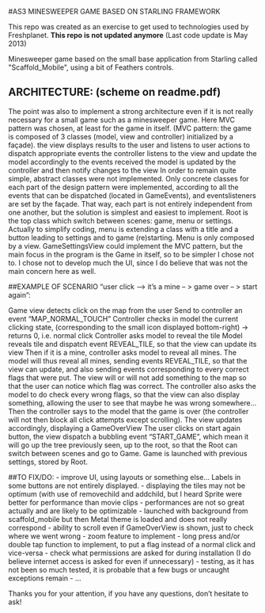#AS3 MINESWEEPER GAME BASED ON STARLING FRAMEWORK

This repo was created as an exercise to get used to technologies used by Freshplanet.
<b>This repo is not updated anymore</b> (Last code update is May 2013)

Minesweeper game based on the small base application from Starling called "Scaffold_Mobile", using a bit of Feathers controls.

## ARCHITECTURE: (scheme on readme.pdf)

The point was also to implement a strong architecture even if it is not really necessary for a small game such as a minesweeper game.
Here MVC pattern was chosen, at least for the game in itself.
(MVC pattern: the game is composed of 3 classes (model, view and controller) initialized by a façade).
the view displays results to the user and listens to user actions to dispatch appropriate events
the controller listens to the view and update the model accordingly to the events received
the model is updated by the controller and then notify changes to the view
In order to remain quite simple, abstract classes were not implemented. Only concrete classes for each part of the design pattern were implemented, according to all the events that can be dispatched (located in GameEvents), and eventslisteners are set by the façade. That way, each part is not entirely independent from one another, but the solution is simplest and easiest to implement.
Root is the top class which switch between scenes: game, menu or settings. 
Actually to simplify coding, menu is extending a class with a title and a button leading to settings and to game (re)starting. Menu is only composed by a view.
GameSettingsView could implement the MVC pattern, but the main focus in the program is the Game in itself, so to be simpler I chose not to.
I chose not to develop much the UI, since I do believe that was not the main concern here as well.

##EXAMPLE OF SCENARIO “user click –>  it’s a mine – > game over – > start again”:

Game view detects click on the map from the user
Send to controller an event “MAP_NORMAL_TOUCH”
Controller checks in model the current clicking state, (corresponding to the small icon displayed bottom-right) -> returns 0, i.e. normal click
Controller asks model to reveal the tile
Model reveals tile and dispatch event REVEAL_TILE, so that the view can update its view
Then if it is a mine, controller asks model to reveal all mines.
The model will thus reveal all mines, sending events REVEAL_TILE, so that the view can update, and also sending events corresponding to every correct flags that were put.
The view will or will not add something to the map so that the user can notice which flag was correct.
The controller also asks the model to do check every wrong flags, so that the view can also display something, allowing the user to see that maybe he was wrong somewhere…
Then the controller says to the model that the game is over (the controller will not then block all click attempts except scrolling).
The view updates accordingly, displaying a GameOverView
The user clicks on start again button, the view dispatch a bubbling event “START_GAME”, which mean it will go up the tree previously seen, up to the root, so that the Root can switch between scenes and go to Game.
Game is launched with previous settings, stored by Root.

##TO FIX/DO:
	- improve UI, using layouts or something else… Labels in some buttons are not entirely displayed.
	- displaying the tiles may not be optimum (with use of removechild and addchild, but I heard Sprite were better for performance than movie clips
	- performances are not so great actually and are likely to be optimizable
	- launched with background from scaffold_mobile but then Metal theme is loaded and does not really correspond
	- ability to scroll even if GameOverView is shown, just to check where we went wrong
	- zoom feature to implement
	- long press and/or double tap function to implement, to put a flag instead of a normal click and vice-versa
	- check what permissions are asked for during installation (I do believe internet access is asked for even if unnecessary)
	- testing, as it has not been so much tested, it is probable that a few bugs or uncaught exceptions remain
	- …

Thanks you for your attention, if you have any questions, don’t hesitate to ask!



